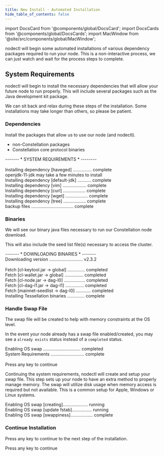 ```yaml
---
title: New Install - Automated Installation 
hide_table_of_contents: false
---
```

<intro-end />

import DocsCard from '@components/global/DocsCard';
import DocsCards from '@components/global/DocsCards';
import MacWindow from '@site/src/components/global/MacWindow';

<head>
  <title>Constellation Network automation with nodectl</title>
  <meta
    name="description"
    content="nodectl installation of new node"
  />
</head>

nodectl will begin some automated installations of various dependency packages required to run your node.  This is a non-interactive process, we can just watch and wait for the process steps to complete.

## System Requirements
nodectl will begin to install the necessary dependencies that will allow your future node to run properly.  This will include several packages such as the Java development kit package.  

We can sit back and relax during these steps of the installation.  Some installations may take longer than others, so please be patient.

### Dependencies

Install the packages that allow us to use our node (and nodectl).
- non-Constellation packages
- Constellation core protocol binaries

<MacWindow>
  ------- * SYSTEM REQUIREMENTS * --------<br />
<br />
  Installing dependency [haveged] ............... complete <br />
  openjdk-11-jdk may take a few minutes to install<br />                     
  Installing dependency [default-jdk] ........... complete<br /> 
  Installing dependency [vim] ................... complete<br />
  Installing dependency [curl] .................. complete<br />
  Installing dependency [wget] .................. complete<br />  
  Installing dependency [tree] .................. complete<br /> 
  backup files .................................. complete<br />  
</MacWindow>

### Binaries

We will see our binary java files necessary to run our Constellation node download.

This will also include the seed list file(s) necessary to access the cluster.

<MacWindow>
  ------- * DOWNLOADING BINARIES * -------<br />
  Downloading version ........................... v2.3.2<br /> 
<br /> 
  Fetch [cl-keytool.jar -> global] .............. completed<br /> 
  Fetch [cl-wallet.jar -> global] ............... completed<br /> 
  Fetch [cl-node.jar -> dag-l0] ................. completed<br />
  Fetch [cl-dag-l1.jar -> dag-l1] ............... completed<br /> 
  Fetch [mainnet-seedlist -> dag-l0] ............ completed<br /> 
  Installing Tessellation binaries .............. complete<br /> 
</MacWindow>

### Handle Swap File
The swap file will be created to help with memory constraints at the OS level.

In the event your node already has a swap file enabled/created, you may see a `already exists` status instead of a `completed` status.

<MacWindow>
  Enabling OS swap .............................. completed<br />                    
  System Requirements ........................... complete<br /> 
<br />
  Press any key to continue<br />
</MacWindow>

Continuing the system requirements, nodectl will create and setup your swap file.  This step sets up your node to have an extra method to properly manage memory.  The swap will utilize disk usage when memory access is required but not available.  This is a common setup for Apple, Windows or Linux systems.

<MacWindow>
  Enabling OS swap [creating].................... running<br />
</MacWindow>

<MacWindow>
  Enabling OS swap [update fstab]................ running<br />
</MacWindow>

<MacWindow>
  Enabling OS swap [swappiness].................. complete<br />
</MacWindow>

### Continue Installation

Press any key to continue to the next step of the installation.

<MacWindow>
  Press any key to continue<br />
</MacWindow>
